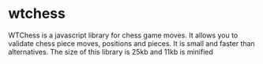 # wtchess
WTChess is a javascript library for chess game moves. It allows you to validate chess piece moves, positions and pieces. It is small and faster than alternatives. The size of this library is 25kb and 11kb is minified
